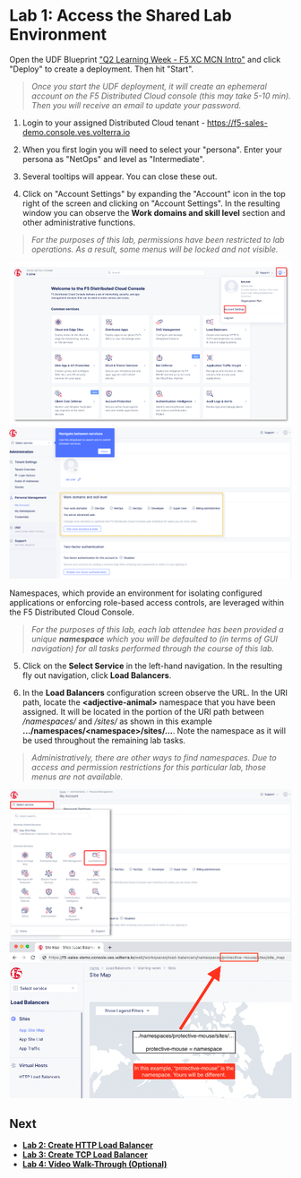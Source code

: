 Lab 1: Access the Shared Lab Environment
========================================

Open the UDF Blueprint ["Q2 Learning Week - F5 XC MCN Intro"](https://udf.f5.com/b/1129c8fa-38c9-425d-bbaa-a6e3e15ee13d#documentation) and click "Deploy" to create a deployment. Then hit "Start".

> *Once you start the UDF deployment, it will create an ephemeral account on the F5 Distributed Cloud console (this may take 5-10 min). Then you will receive an email to update your password.*

1. Login to your assigned Distributed Cloud tenant - https://f5-sales-demo.console.ves.volterra.io

2. When you first login you will need to select your "persona". Enter your persona as "NetOps" and level as "Intermediate".

3. Several tooltips will appear. You can close these out.

4. Click on "Account Settings" by expanding the "Account" icon in the top right of the screen and clicking on "Account Settings". In the resulting window you can observe the **Work domains and skill level** section and other administrative functions.

> *For the purposes of this lab, permissions have been restricted to lab operations. As a result, some menus will be locked and not visible.*

![intro6.png](../images/intro6.png)
![intro7.png](../images/intro7.png)

Namespaces, which provide an environment for isolating configured applications or enforcing role-based access controls, are leveraged within the F5 Distributed Cloud Console.

> *For the purposes of this lab, each lab attendee has been provided a unique **namespace** which you will be defaulted to (in terms of GUI navigation) for all tasks performed through the course of this lab.*

5. Click on the **Select Service** in the left-hand navigation. In the resulting fly out navigation, click **Load Balancers**.

6. In the **Load Balancers** configuration screen observe the URL. In the URI path, locate the **\<adjective-animal\>** namespace that you have been assigned. It will be located in the portion of the URI path between */namespaces/* and */sites/* as shown in this example **…/namespaces/\<namespace\>/sites/…**. Note the namespace as it will be used throughout the remaining lab tasks.

> *Administratively, there are other ways to find namespaces. Due to access and permission restrictions for this particular lab, those menus are not available.*

![intro8.png](../images/intro8.png)
![intro9.png](../images/intro9.png)

Next
----

  - **[Lab 2: Create HTTP Load Balancer](lab2.md)**
  - **[Lab 3: Create TCP Load Balancer](lab3.md)**
  - **[Lab 4: Video Walk-Through (Optional)](lab4.md)**

